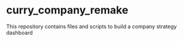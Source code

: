 # curry_company_remake
This repository contains files and scripts to build a company strategy dashboard
